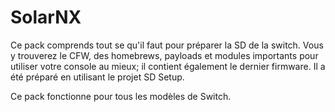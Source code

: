 # SolarNX
 
Ce pack comprends tout se qu'il faut pour préparer la SD de la switch. Vous y trouverez le CFW, des homebrews, payloads et modules importants pour utiliser votre console au mieux; il contient également le dernier firmware. Il a été préparé en utilisant le projet SD Setup. 

Ce pack fonctionne pour tous les modèles de Switch.
